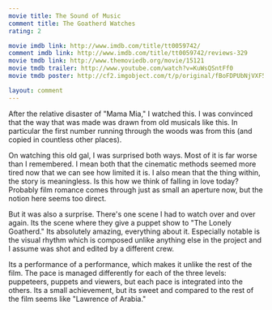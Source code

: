 ```yaml
---
movie title: The Sound of Music
comment title: The Goatherd Watches
rating: 2

movie imdb link: http://www.imdb.com/title/tt0059742/
comment imdb link: http://www.imdb.com/title/tt0059742/reviews-329
movie tmdb link: http://www.themoviedb.org/movie/15121
movie tmdb trailer: http://www.youtube.com/watch?v=KuWsQSntFf0
movie tmdb poster: http://cf2.imgobject.com/t/p/original/fBoFDPUbNjVXF5z1OuO4cdqxsqb.jpg

layout: comment
---
```


After the relative disaster of "Mama Mia," I watched this. I was convinced that the way that was made was drawn from old musicals like this. In particular the first number running through the woods was from this (and copied in countless other places).

On watching this old gal, I was surprised both ways. Most of it is far worse than I remembered. I mean both that the cinematic methods seemed more tired now that we can see how limited it is. I also mean that the thing within, the story is meaningless. Is this how we think of falling in love today? Probably film romance comes through just as small an aperture now, but the notion here seems too direct.

But it was also a surprise. There's one scene I had to watch over and over again. Its the scene where they give a puppet show to "The Lonely Goatherd." Its absolutely amazing, everything about it. Especially notable is the visual rhythm which is composed unlike anything else in the project and I assume was shot and edited by a different crew.

Its a performance of a performance, which makes it unlike the rest of the film. The pace is managed differently for each of the three levels: puppeteers, puppets and viewers, but each pace is integrated into the others. Its a small achievement, but its sweet and compared to the rest of the film seems like "Lawrence of Arabia."